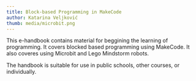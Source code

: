 ```yaml
---
title: Block-based Programming in MakeCode
author: Katarina Veljković
thumb: media/microbit.png
---
```


This e-handbook contains material for beggining the learning of programming. It covers blocked based programming using MakeCode. It also coveres using Microbit and Lego Mindstorm robots.

The handbook is suitable for use in public schools, other courses, or individually.
